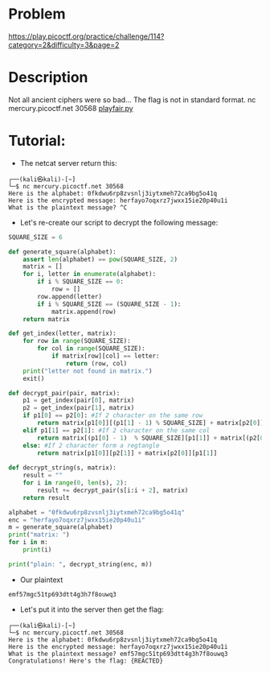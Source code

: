 # Problem
https://play.picoctf.org/practice/challenge/114?category=2&difficulty=3&page=2

# Description
Not all ancient ciphers were so bad... The flag is not in standard format. nc mercury.picoctf.net 30568 [playfair.py](https://mercury.picoctf.net/static/9e655bebf3ad245e74ce5ca3a8352af1/playfair.py)

# Tutorial:
  - The netcat server return this:
```kali
┌──(kali㉿kali)-[~]
└─$ nc mercury.picoctf.net 30568
Here is the alphabet: 0fkdwu6rp8zvsnlj3iytxmeh72ca9bg5o41q
Here is the encrypted message: herfayo7oqxrz7jwxx15ie20p40u1i
What is the plaintext message? ^C
```

  - Let's re-create our script to decrypt the following message:
```python
SQUARE_SIZE = 6

def generate_square(alphabet):
	assert len(alphabet) == pow(SQUARE_SIZE, 2)
	matrix = []
	for i, letter in enumerate(alphabet):
		if i % SQUARE_SIZE == 0:
			row = []
		row.append(letter)
		if i % SQUARE_SIZE == (SQUARE_SIZE - 1):
			matrix.append(row)
	return matrix

def get_index(letter, matrix):
	for row in range(SQUARE_SIZE):
		for col in range(SQUARE_SIZE):
			if matrix[row][col] == letter:
				return (row, col)
	print("letter not found in matrix.")
	exit()

def decrypt_pair(pair, matrix):
	p1 = get_index(pair[0], matrix)
	p2 = get_index(pair[1], matrix)
	if p1[0] == p2[0]: #If 2 character on the same row
		return matrix[p1[0]][(p1[1] - 1) % SQUARE_SIZE] + matrix[p2[0]][(p2[1] - 1)  % SQUARE_SIZE]
	elif p1[1] == p2[1]: #If 2 character on the same col
		return matrix[(p1[0] - 1)  % SQUARE_SIZE][p1[1]] + matrix[(p2[0] - 1) % SQUARE_SIZE][p2[1]]
	else: #If 2 character form a regtangle
		return matrix[p1[0]][p2[1]] + matrix[p2[0]][p1[1]]
	
def decrypt_string(s, matrix):
	result = ""
	for i in range(0, len(s), 2):
		result += decrypt_pair(s[i:i + 2], matrix)
	return result

alphabet = "0fkdwu6rp8zvsnlj3iytxmeh72ca9bg5o41q"
enc = "herfayo7oqxrz7jwxx15ie20p40u1i"
m = generate_square(alphabet)
print("matrix: ")
for i in m:
	print(i)

print("plain: ", decrypt_string(enc, m))
```
  - Our plaintext
```
emf57mgc51tp693dtt4g3h7f8ouwq3
```
  - Let's put it into the server then get the flag:
```kali
┌──(kali㉿kali)-[~]
└─$ nc mercury.picoctf.net 30568
Here is the alphabet: 0fkdwu6rp8zvsnlj3iytxmeh72ca9bg5o41q
Here is the encrypted message: herfayo7oqxrz7jwxx15ie20p40u1i
What is the plaintext message? emf57mgc51tp693dtt4g3h7f8ouwq3
Congratulations! Here's the flag: {REACTED}
```

